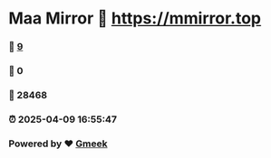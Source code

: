 # Maa Mirror :link: https://mmirror.top 
### :page_facing_up: [9](https://mmirror.top/tag.html) 
### :speech_balloon: 0 
### :hibiscus: 28468 
### :alarm_clock: 2025-04-09 16:55:47 
### Powered by :heart: [Gmeek](https://github.com/Meekdai/Gmeek)
